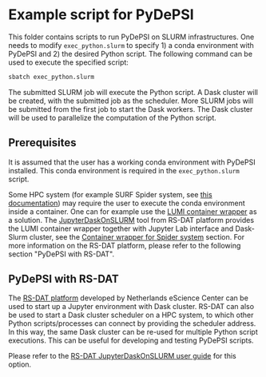 # Example script for PyDePSI

This folder contains scripts to run PyDePSI on SLURM infrastructures. One needs to modify `exec_python.slurm` to specify 1) a conda environment with PyDePSI and 2) the desired Python script. The following command can be used to execute the specified script:

```bash
sbatch exec_python.slurm
```

The submitted SLURM job will execute the Python script. A Dask cluster will be created, with the submitted job as the scheduler. More SLURM jobs will be submitted from the first job to start the Dask workers. The Dask cluster will be used to parallelize the computation of the Python script.

## Prerequisites

It is assumed that the user has a working conda environment with PyDePSI installed. This conda environment is required in the `exec_python.slurm` script. 

Some HPC system (for example SURF Spider system, see [this documentation](https://doc.spider.surfsara.nl/en/latest/Pages/software_on_spider.html)) may require the user to execute the conda environment inside a container. One can for example use the [LUMI container wrapper](https://docs.lumi-supercomputer.eu/software/installing/container-wrapper/) as a solution. The [JupyterDaskOnSLURM](https://github.com/RS-DAT/JupyterDaskOnSLURM/tree/main) tool from RS-DAT platform provides the LUMI container wrapper together with Jupyter Lab interface and Dask-Slurm cluster, see the [Container wrapper for Spider system](https://github.com/RS-DAT/JupyterDaskOnSLURM/blob/main/user-guide.md#container-wrapper-for-spider-system) section. For more information on the RS-DAT platform, please refer to the following section "PyDePSI with RS-DAT".

## PyDePSI with RS-DAT

The [RS-DAT platform](https://rs-dat.github.io/RS-DAT/) developed by Netherlands eScience Center can be used to start up a Jupyter environment with Dask cluster. RS-DAT can also be used to start a Dask cluster scheduler on a HPC system, to which other Python scripts/processes can connect by providing the scheduler address. In this way, the same Dask cluster can be re-used for multiple Python script executions. This can be useful for developing and testing PyDePSI scripts.

Please refer to the [RS-DAT JupyterDaskOnSLURM user guide](https://github.com/RS-DAT/JupyterDaskOnSLURM/blob/main/user-guide.md) for this option.